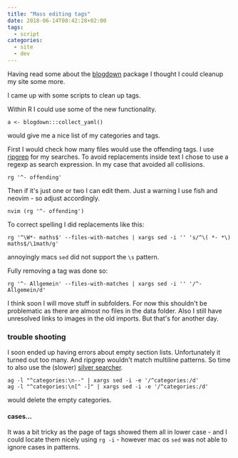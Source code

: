 ```yaml
---
title: "Mass editing tags"
date: 2018-06-14T08:42:28+02:00
tags:
  - script
categories: 
  - site
  - dev
---
```


Having read some about the
[blogdown](https://github.com/rstudio/blogdown) package I thought I
could cleanup my site some more.

I came up with some scripts to clean up tags.

<!--more-->

Within R I could use some of the new functionality.

```
a <- blogdown:::collect_yaml()
```
would give me a nice list of my categories and tags.

First I would check how many files would use the offending
tags.  I use [ripgrep](https://github.com/BurntSushi/ripgrep) for my
searches.  To avoid replacements inside text I chose to use a regexp
as search expression.  In my case that avoided all collisions.

```
rg '^- offending'
```

Then if it's just one or two I can edit them. Just a warning I use
fish and neovim - so adjust accordingly.

```
nvim (rg '^- offending')
```

To correct spelling I did replacements like this:
```
rg '^\W*- maths$' --files-with-matches | xargs sed -i '' 's/^\( *- *\) maths$/\1math/g'
```
annoyingly macs `sed` did not support the `\s` pattern.

Fully removing a tag was done so:
```
rg '^- Allgemein' --files-with-matches | xargs sed -i '' '/^- Allgemein/d'
```

I think soon I will move stuff in subfolders.  For now this shouldn't
be problematic as there are almost no files in the data folder.  Also
I still have unresolved links to images in the old imports.  But
that's for another day.

### trouble shooting

I soon ended up having errors about empty section lists.
Unfortunately it turned out too many.  And ripgrep wouldn't match
multiline patterns.  So time to also use the (slower) [silver searcher](https://github.com/ggreer/the_silver_searcher).

```
ag -l "^categories:\n--" | xargs sed -i -e '/^categories:/d'
ag -l "^categories:\n[^ -]" | xargs sed -i -e '/^categories:/d'
```

would delete the empty categories.

#### cases...

It was a bit tricky as the page of tags showed them all in lower case - and I could locate them nicely using `rg -i` - however mac os `sed`
  was not able to ignore cases in patterns.
